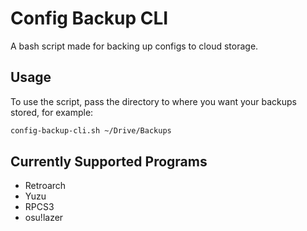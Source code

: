 # Config Backup CLI

A bash script made for backing up configs to cloud storage.

## Usage

To use the script, pass the directory to where you want your backups stored, for example:

```bash
config-backup-cli.sh ~/Drive/Backups
```

## Currently Supported Programs

- Retroarch
- Yuzu
- RPCS3
- osu!lazer
